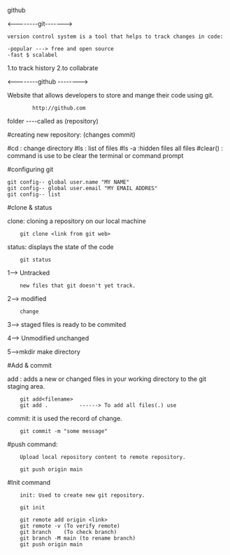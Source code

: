 github

<--------git-------> 

    version control system is a tool that helps to track changes in code:

    -popular ---> free and open source 
    -fast $ scalabel
1.to track history 
2.to collabrate

<--------github -------->

Website that allows developers to store  and mange their code using git.

            http://github.com

folder  ----called as (repository)


#creating new repository: (changes commit)

#cd : change directory
#ls : list of files 
#ls -a :hidden files all files 
#clear() : command is use to be clear the terminal or command prompt


#configuring git

    git config-- global user.name "MY NAME"
    git config-- global user.email "MY EMAIL ADDRES"
    git config-- list

#clone & status 

clone: cloning a repository on our local machine

        git clone <link from git web>

status: displays the state of  the code 
        
        git status

1--> Untracked 

        new files that git doesn't yet track.

2--> modified

        change

3--> staged 
        files is ready to be commited 

4--> Unmodified 
        unchanged

5-->mkdir 
        make directory

#Add & commit

add :
        adds a new or changed files in your working directory to the git staging area.
        
        git add<filename>
        git add .          ------> To add all files(.) use

commit:
        it is used the record of change.

        git commit -m "some message"

#push command:

        Upload local repository content to remote repository.

        git push origin main

#Init command

        init: Used to create new git repository.

        git init

        git remote add origin <link>
        git remote -v (To verify remote)
        git branch    (To check branch)
        git branch -M main (to rename branch)
        git push origin main

        
